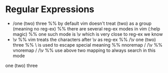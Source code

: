 # Regular Expressions 
* /one (two) three
%% by default vim doesn't treat (two) as a group (meaning no reg-ex)
%% there are several reg-ex modes in vim (:help magic)
%% one such mode is \v which is very close to reg-ex we know
* \v
%% vim treats the characters after \v as reg-ex
%% /\v one \(two\) three
%% \ is used to escape special meaning
%% nnoremap / /\v
%% vnoremap / /\v
%% use above two mapping to always search in this mode



one (two) three

